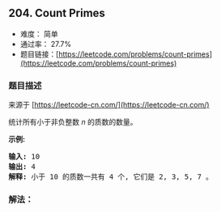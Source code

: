 ## 204. Count Primes

- 难度： 简单
- 通过率： 27.7%
- 题目链接：[https://leetcode.com/problems/count-primes](https://leetcode.com/problems/count-primes)


### 题目描述

来源于 [https://leetcode-cn.com/](https://leetcode-cn.com/)

<p>统计所有小于非负整数&nbsp;<em>n&nbsp;</em>的质数的数量。</p>

<p><strong>示例:</strong></p>

<pre><strong>输入:</strong> 10
<strong>输出:</strong> 4
<strong>解释:</strong> 小于 10 的质数一共有 4 个, 它们是 2, 3, 5, 7 。
</pre>


### 解法：